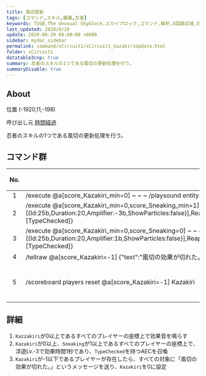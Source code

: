 ```yaml
---
title: 風切更新
tags: [コマンド,スキル,職業,忍者]
keywords: TUSB,The Unusual Skyblock,スカイブロック,コマンド,解析,X回路区域,忍者,風切
last_updated: 2020/6/20
update: 2020-06-20 09:00:00 +0000
sidebar: mydoc_sidebar
permalink: command/xCircuit1/xCircuit1_kazakiriUpdata.html
folder: xCircuit1
datatable3cnp: true
summary: 忍者のスキルの1つである風切の更新処理を行う。
summaryDisable: true
---
```


## About

<span class="tagYellow">位置</span> (-1920,11,-198)

<span class="tagBlack">呼び出し元</span> [時間経過]({{site.baseurl}}/command/xCircuit1/xCircuit1_timeElapsed.html)

忍者のスキルの1つである風切の更新処理を行う。

## コマンド群

<div class="datatable3cnp-begin"></div>

|No.|コマンド|状態|
|:-:|-|-|
|1|/execute @a[score_Kazakiri_min=0] ~ ~ ~ /playsound entity.enderdragon.flap master @a[r=16] ~ ~ ~ 0.5 1.6 0|
|2|/execute @a[score_Kazakiri_min=0,score_Sneaking_min=1] ~ ~ ~ /summon AreaEffectCloud ~ ~0.5 ~ {Effects:[{Id:25b,Duration:20,Amplifier:-3b,ShowParticles:false}],ReapplicantDelay:0,Radius:2f,RadiusOnUse:0f,DurationOnUse:0f,Duration:2,RadiusPerTick:0f,WaitTime:5,Age:4,Particle:cloud,Tags:[TypeChecked]}|
|3|/execute @a[score_Kazakiri_min=0,score_Sneaking=0] ~ ~ ~ /summon AreaEffectCloud ~ ~0.5 ~ {Effects:[{Id:25b,Duration:20,Amplifier:1b,ShowParticles:false}],ReapplicantDelay:0,Radius:2f,RadiusOnUse:0f,DurationOnUse:0f,Duration:2,RadiusPerTick:0f,WaitTime:5,Age:4,Particle:cloud,Tags:[TypeChecked]}|
|4|/tellraw @a[score_Kazakiri=-1] {"text":"風切の効果が切れた。","color":"gold"}|
|5|/scoreboard players reset @a[score_Kazakiri=-1] Kazakiri|条件付き|

<div class="datatable3cnp-end"></div>

## 詳細

1. `Kazzakiri`が0以上であるすべてのプレイヤーの座標上で効果音を鳴らす
2. `Kazakiri`が0以上、`Sneaking`が1以上であるすべてのプレイヤーの座標上で、浮遊Lv.-3で効果時間1秒であり、`TypeChecked`を持つAECを召喚
3. `Kazakiri`が-1以下であるプレイヤーが存在したら、すべての対象に「風切の効果が切れた。」というメッセージを送り、`Kazakiri`を0に設定

